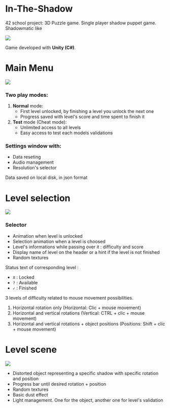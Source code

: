 # In-The-Shadow

42 school project: 3D Puzzle game. Single player shadow puppet game. Shadowmatic like

![](../media/in_the_shadows_demo.gif)

Game developed with **Unity (C#)**.

# Main Menu
![](../media/main_menu.png)

### Two play modes:

  1. **Normal** mode:
      - First level unlocked, by finishing a level you unlock the next one
      - Progress saved with level's score and time spent to finish it
  2. **Test** mode (Cheat mode):
      - Unlimited access to all levels
      - Easy access to test each models validations

### Settings window with:
  - Data reseting
  - Audio management
  - Resolution's selector

Data saved on local disk, in json format

# Level selection
![](../media/level_selection.png)

### Selector

- Animation when level is unlocked
- Selection animation when a level is choosed
- Level's informations while passing over it : difficulty and score
- Display name of level on the header or a hint if the level is not finished
- Random textures

Status text of corresponding level :
- `X` : Locked
- `?` : Available
- `✓` : Finished

3 levels of difficulty related to mouse movement possibilities.

1.  Horizontal rotation only (Horizontal: Clic + mouse movement)
2.  Horizontal and vertical rotations (Vertical: CTRL + clic + mouse movement)
3.  Horizontal and vertical rotations + object positions (Positions: Shift + clic + mouse movement)

# Level scene
![](../media/level.png)

  - Distorted object representing a specific shadow with specific rotation and position
  - Progress bar until desired rotation + position
  - Random textures
  - Basic dust effect
  - Light management. One for the object, another one for level's validation
